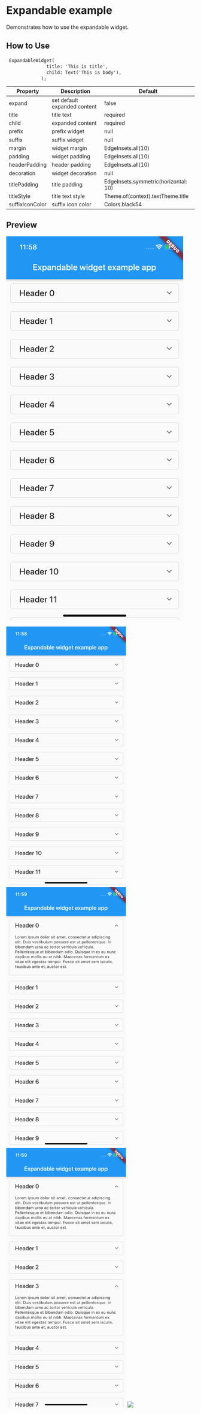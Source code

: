 # Expandable example

Demonstrates how to use the expandable widget.

## How to Use

```
 ExpandableWidget(
               title: 'This is title',
               child: Text('This is body'),
             );

```

| Property        | Description                  | Default                              |
|-----------------|------------------------------|--------------------------------------|
| expand          | set default expanded content | false                                |
| title           | title text                   | required                             |
| child           | expanded content             | required                             |
| prefix          | prefix widget                | null                                 |
| suffix          | suffix widget                | null                                 |
| margin          | widget margin                | EdgeInsets.all(10)                   |
| padding         | widget padding               | EdgeInsets.all(10)                   |
| headerPadding   | header padding               | EdgeInsets.all(10)                   |
| decoration      | widget decoration            | null                                 |
| titlePadding    | title padding                | EdgeInsets.symmetric(horizontal: 10) |
| titleStyle      | title text style             | Theme.of(context).textTheme.title    |
| suffixIconColor | suffix icon color            | Colors.black54                       |


## Preview

[![Video Demo](https://raw.githubusercontent.com/kzjn10/flutter_expandable_widget/master/screenshot/flutter_01.png)](https://raw.githubusercontent.com/kzjn10/flutter_expandable_widget/master/screenshot/demo_1.mp4 "Video Demo")

<img src="https://raw.githubusercontent.com/kzjn10/flutter_expandable_widget/master/screenshot/flutter_01.png" width="320px" />
<img src="https://raw.githubusercontent.com/kzjn10/flutter_expandable_widget/master/screenshot/flutter_02.png" width="320px" />
<img src="https://raw.githubusercontent.com/kzjn10/flutter_expandable_widget/master/screenshot/flutter_03.png" width="320px" />
<img src="https://raw.githubusercontent.com/kzjn10/flutter_expandable_widget/master/screenshot/flutter_04.png" width="320px" />
